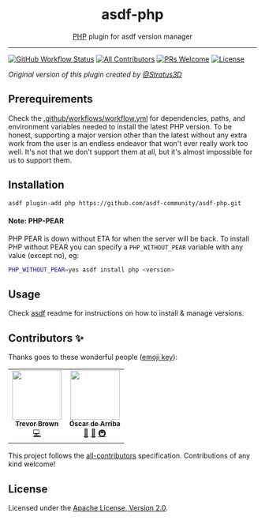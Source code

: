 <div align="center">
<h1>asdf-php</h1>
<span><a href="https://www.php.net">PHP</a> plugin for asdf version manager</span>
</div>
<hr />

[![GitHub Workflow Status](https://img.shields.io/github/workflow/status/asdf-community/asdf-php/Main%20workflow?style=flat-square)](https://github.com/asdf-community/asdf-php/actions)<!-- ALL-CONTRIBUTORS-BADGE:START - Do not remove or modify this section -->
[![All Contributors](https://img.shields.io/badge/all_contributors-1-orange.svg?style=flat-square)](#contributors-)<!-- ALL-CONTRIBUTORS-BADGE:END -->
[![PRs Welcome](https://img.shields.io/badge/PRs-welcome-brightgreen.svg?style=flat-square)](http://makeapullrequest.com)
[![License](https://img.shields.io/github/license/asdf-community/asdf-php?style=flat-square&color=brightgreen)](https://github.com/asdf-community/asdf-php/blob/master/LICENSE)

_Original version of this plugin created by
[@Stratus3D](https://github.com/Stratus3D)_

## Prerequirements

Check the [.github/workflows/workflow.yml](.github/workflows/workflow.yml) for
dependencies, paths, and environment variables needed to install the latest PHP
version. To be honest, supporting a major version other than the latest without
any extra work from the user is an endless endeavor that won't ever really work
too well. It's not that we don't support them at all, but it's almost impossible
for us to support them.

## Installation

```bash
asdf plugin-add php https://github.com/asdf-community/asdf-php.git
```

#### Note: PHP-PEAR

PHP PEAR is down without ETA for when the server will be back. To install PHP
without PEAR you can specify a `PHP_WITHOUT_PEAR` variable with any value
(except no), eg:

```bash
PHP_WITHOUT_PEAR=yes asdf install php <version>
```

## Usage

Check [asdf](https://github.com/asdf-vm/asdf) readme for instructions on how to
install & manage versions.

## Contributors ✨

Thanks goes to these wonderful people
([emoji key](https://allcontributors.org/docs/en/emoji-key)):

<!-- ALL-CONTRIBUTORS-LIST:START - Do not remove or modify this section -->
<!-- prettier-ignore-start -->
<!-- markdownlint-disable -->
<table>
  <tr>
    <td align="center"><a href="https://stratus3d.com/"><img src="https://avatars1.githubusercontent.com/u/1520926?v=4" width="100px;" alt=""/><br /><sub><b>Trevor Brown</b></sub></a><br /><a href="https://github.com/asdf-community/asdf-php/commits?author=Stratus3D" title="Code">💻</a></td>
    <td align="center"><a href="https://oscardearriba.com"><img src="https://avatars3.githubusercontent.com/u/563391?v=4" width="100px;" alt=""/><br /><sub><b>Óscar de Arriba</b></sub></a><br /><a href="https://github.com/asdf-community/asdf-php/commits?author=odarriba" title="Documentation">📖</a> <a href="#maintenance-odarriba" title="Maintenance">🚧</a> <a href="#infra-odarriba" title="Infrastructure (Hosting, Build-Tools, etc)">🚇</a></td>
  </tr>
</table>

<!-- markdownlint-enable -->
<!-- prettier-ignore-end -->
<!-- ALL-CONTRIBUTORS-LIST:END -->

This project follows the
[all-contributors](https://github.com/all-contributors/all-contributors)
specification. Contributions of any kind welcome!

## License

Licensed under the
[Apache License, Version 2.0](https://www.apache.org/licenses/LICENSE-2.0).
